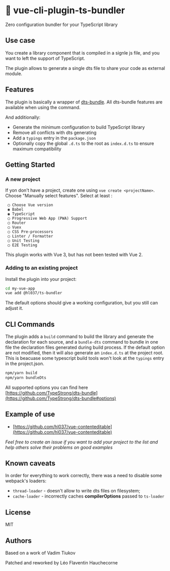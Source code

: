 # :rocket: vue-cli-plugin-ts-bundler

Zero configuration bundler for your TypeScript library 

## Use case

You create a library component that is compiled in a signle js file, and you want to left the support of TypeScript. 

The plugin allows to generate a single dts file to share your code as external module.

## Features

The plugin is basically a wrapper of [dts-bundle](https://github.com/TypeStrong/dts-bundle). All dts-bundle features are available when using the command. 

And additionally:

- Generate the minimum configuration to build TypeScript library
- Remove all conflicts with dts generating
- Add a `typings` entry in the `package.json`
- Optionally copy the global `.d.ts` to the root as `index.d.ts` to ensure maximum compatibility

## Getting Started

### A new project

If yon don't have a project, create one using `vue create <projectName>`. Choose "Manually select features". Select at least :

```
 ◯ Choose Vue version
 ◉ Babel
 ◉ TypeScript
 ◯ Progressive Web App (PWA) Support
 ◯ Router
 ◯ Vuex
 ◯ CSS Pre-processors
 ◯ Linter / Formatter
 ◯ Unit Testing
 ◯ E2E Testing
```

This plugin works with Vue 3, but has not been tested with Vue 2.

### Adding to an existing project

Install the plugin into your project:

```sh
cd my-vue-app
vue add @hl037/ts-bundler
```

The default options should give a working configuration, but you still can adjust it.



## CLI Commands

The plugin adds a `build` command to build the library and generate the declaration for each source, and a `bundle-dts` command to bundle in one file the declaration files generated during build process. If the default option are not modified, then it will also generate an `index.d.ts` at the project root. This is beacuase some typescript build tools won't look at the `typings` entry in the project.json.


```sh
npm/yarn build
npm/yarn bundleDts
```

All supported options you can find here [https://github.com/TypeStrong/dts-bundle](https://github.com/TypeStrong/dts-bundle#options)


## Example of use

- [https://github.com/hl037/vue-contenteditable](https://github.com/hl037/vue-contenteditable)

_Feel free to create an issue if you want to add your project to the list and help others solve their problems on good examples_


## Known caveats

In order for everything to work correctly, there was a need to disable some webpack's loaders:

- `thread-loader` - doesn't allow to write dts files on filesystem;
- `cache-loader` - incorrectly caches __compilerOptions__ passed to `ts-loader`

## License 

MIT

## Authors

Based on a work of Vadim Tiukov 

Patched and reworked by Léo Flaventin Hauchecorne 

